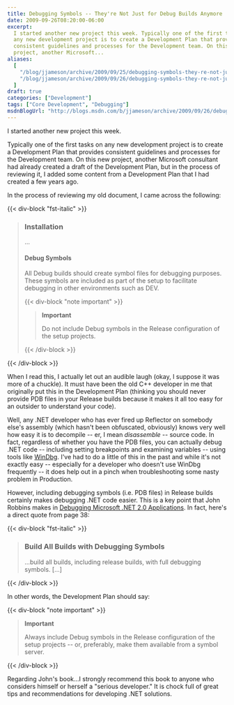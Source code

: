 ```yaml
---
title: Debugging Symbols -- They're Not Just for Debug Builds Anymore
date: 2009-09-26T08:20:00-06:00
excerpt:
  I started another new project this week. Typically one of the first tasks on
  any new development project is to create a Development Plan that provides
  consistent guidelines and processes for the Development team. On this new
  project, another Microsoft...
aliases:
  [
    "/blog/jjameson/archive/2009/09/25/debugging-symbols-they-re-not-just-for-debug-builds-anymore.aspx",
    "/blog/jjameson/archive/2009/09/26/debugging-symbols-they-re-not-just-for-debug-builds-anymore.aspx",
  ]
draft: true
categories: ["Development"]
tags: ["Core Development", "Debugging"]
msdnBlogUrl: "http://blogs.msdn.com/b/jjameson/archive/2009/09/26/debugging-symbols-they-re-not-just-for-debug-builds-anymore.aspx"
---
```


I started another new project this week.

Typically one of the first tasks on any new development project is to create a
Development Plan that provides consistent guidelines and processes for the
Development team. On this new project, another Microsoft consultant had already
created a draft of the Development Plan, but in the process of reviewing it, I
added some content from a Development Plan that I had created a few years ago.

In the process of reviewing my old document, I came across the following:

{{< div-block "fst-italic" >}}

> ### Installation
> ...
> #### Debug Symbols
>
> All Debug builds should create symbol files for debugging purposes. These
> symbols are included as part of the setup to facilitate debugging in other
> environments such as DEV.
>
> {{< div-block "note important" >}}
>
> > **Important**
> >
> > Do not include Debug symbols in the Release configuration of the setup
> > projects.
>
> {{< /div-block >}}

{{< /div-block >}}

When I read this, I actually let out an audible laugh (okay, I suppose it was
more of a chuckle). It must have been the old C++ developer in me that
originally put this in the Development Plan (thinking you should never provide
PDB files in your Release builds because it makes it all too easy for an
outsider to understand your code).

Well, any .NET developer who has ever fired up Reflector on somebody else's
assembly (which hasn't been obfuscated, obviously) knows very well how easy it
is to decompile -- er, I mean _disassemble_ -- source code. In fact, regardless
of whether you have the PDB files, you can actually debug .NET code -- including
setting breakpoints and examining variables -- using tools like
[WinDbg](http://www.microsoft.com/whdc/devtools/debugging/default.mspx). I've
had to do a little of this in the past and while it's not exactly easy --
especially for a developer who doesn't use WinDbg frequently -- it does help out
in a pinch when troubleshooting some nasty problem in Production.

However, including debugging symbols (i.e. PDB files) in Release builds
certainly makes debugging .NET code easier. This is a key point that John
Robbins makes in
[Debugging Microsoft .NET 2.0 Applications](http://amzn.com/0735622027). In
fact, here's a direct quote from page 38:

{{< div-block "fst-italic" >}}

> ### Build All Builds with Debugging Symbols
> ...build all builds, including release builds, with full debugging symbols.
> [...]

{{< /div-block >}}

In other words, the Development Plan should say:

{{< div-block "note important" >}}

> **Important**
>
> Always include Debug symbols in the Release configuration of the setup
> projects -- or, preferably, make them available from a symbol server.

{{< /div-block >}}

Regarding John's book...I strongly recommend this book to anyone who considers
himself or herself a "serious developer." It is chock full of great tips and
recommendations for developing .NET solutions.
